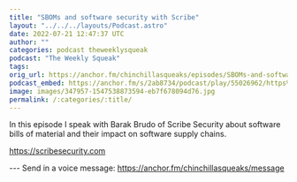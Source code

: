 ```yaml
---
title: "SBOMs and software security with Scribe"
layout: "../../../layouts/Podcast.astro"
date: 2022-07-21 12:47:37 UTC
author: ""
categories: podcast theweeklysqueak
podcast: "The Weekly Squeak"
tags: 
orig_url: https://anchor.fm/chinchillasqueaks/episodes/SBOMs-and-software-security-with-Scribe-e1ldpqi
podcast_embed: https://anchor.fm/s/2ab8734/podcast/play/55026962/https%3A%2F%2Fd3ctxlq1ktw2nl.cloudfront.net%2Fstaging%2F2022-6-19%2Fc9e1376d-11fd-3694-c474-72cf1762db73.mp3
image: images/347957-1547538873594-eb7f678094d76.jpg
permalink: /:categories/:title/
---
```

In this episode I speak with Barak Brudo of Scribe Security about software bills of material and their impact on software supply chains.

https://scribesecurity.com

--- Send in a voice message: https://anchor.fm/chinchillasqueaks/message